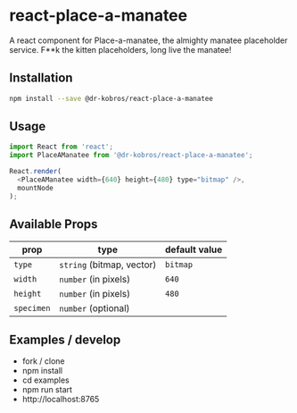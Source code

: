 # react-place-a-manatee

A react component for Place-a-manatee, the almighty manatee
placeholder service. F**k the kitten placeholders, long live
the manatee!

## Installation

```sh
npm install --save @dr-kobros/react-place-a-manatee
```

## Usage

```js
import React from 'react';
import PlaceAManatee from '@dr-kobros/react-place-a-manatee';

React.render(
  <PlaceAManatee width={640} height={480} type="bitmap" />,
  mountNode
);
```

## Available Props

prop      | type                      | default value
----------|---------------------------|---------------
`type`    | `string` (bitmap, vector) | `bitmap`
`width`   | `number` (in pixels)      | `640`
`height`  | `number` (in pixels)      | `480`
`specimen`| `number` (optional)       |

## Examples / develop

* fork / clone
* npm install
* cd examples
* npm run start
* http://localhost:8765
